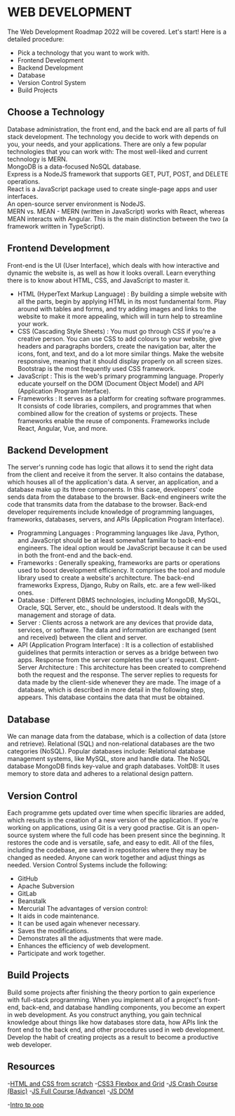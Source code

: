 # WEB DEVELOPMENT
The Web Development Roadmap 2022 will be covered. Let's start! Here is a detailed procedure:
- Pick a technology that you want to work with.
- Frontend Development
- Backend Development
- Database
- Version Control System
- Build Projects
## Choose a Technology
Database administration, the front end, and the back end are all parts of full stack development. The technology you decide to work with depends on you, your needs, and your applications. There are only a few popular technologies that you can work with:
The most well-liked and current technology is MERN.<br/>
MongoDB is a data-focused NoSQL database.<br/>
Express is a NodeJS framework that supports GET, PUT, POST, and DELETE operations.<br/>
React is a JavaScript package used to create single-page apps and user interfaces.<br/>
An open-source server environment is NodeJS.  
MERN vs. MEAN - MERN (written in JavaScript) works with React, whereas MEAN interacts with Angular. This is the main distinction between the two (a framework written in TypeScript).
## Frontend Development
Front-end is the UI (User Interface), which deals with how interactive and dynamic the website is, as well as how it looks overall. Learn everything there is to know about HTML, CSS, and JavaScript to master it.
- HTML (HyperText Markup Language) : By building a simple website with all the parts, begin by applying HTML in its most fundamental form. Play around with tables and forms, and try adding images and links to the website to make it more appealing, which will in turn help to streamline your work. 
- CSS (Cascading Style Sheets) : You must go through CSS if you're a creative person. You can use CSS to add colours to your website, give headers and paragraphs borders, create the navigation bar, alter the icons, font, and text, and do a lot more similar things. Make the website responsive, meaning that it should display properly on all screen sizes. Bootstrap is the most frequently used CSS framework.
- JavaScript : This is the web's primary programming language. Properly educate yourself on the DOM (Document Object Model) and API (Application Program Interface).
- Frameworks : It serves as a platform for creating software programmes. It consists of code libraries, compilers, and programmes that when combined allow for the creation of systems or projects. These frameworks enable the reuse of components. Frameworks include React, Angular, Vue, and more.
## Backend Development
The server's running code has logic that allows it to send the right data from the client and receive it from the server. It also contains the database, which houses all of the application's data. A server, an application, and a database make up its three components. In this case, developers' code sends data from the database to the browser. Back-end engineers write the code that transmits data from the database to the browser.
Back-end developer requirements include knowledge of programming languages, frameworks, databases, servers, and APIs (Application Program Interface).
- Programming Languages : Programming languages like Java, Python, and JavaScript should be at least somewhat familiar to back-end engineers. The ideal option would be JavaScript because it can be used in both the front-end and the back-end.
- Frameworks : Generally speaking, frameworks are parts or operations used to boost development efficiency. It comprises the tool and module library used to create a website's architecture. The back-end frameworks Express, Django, Ruby on Rails, etc. are a few well-liked ones.
- Database : Different DBMS technologies, including MongoDB, MySQL, Oracle, SQL Server, etc., should be understood. It deals with the management and storage of data.
- Server : Clients across a network are any devices that provide data, services, or software. The data and information are exchanged (sent and received) between the client and server.
- API (Application Program Interface) : It is a collection of established guidelines that permits interaction or serves as a bridge between two apps. Response from the server completes the user's request.
Client-Server Architecture : This architecture has been created to comprehend both the request and the response. The server replies to requests for data made by the client-side whenever they are made. The image of a database, which is described in more detail in the following step, appears. This database contains the data that must be obtained.
## Database
We can manage data from the database, which is a collection of data (store and retrieve). Relational (SQL) and non-relational databases are the two categories (NoSQL). Popular databases include:
Relational database management systems, like MySQL, store and handle data.
The NoSQL database MongoDB finds key-value and graph databases.
VoltDB: It uses memory to store data and adheres to a relational design pattern.
## Version Control
Each programme gets updated over time when specific libraries are added, which results in the creation of a new version of the application. If you're working on applications, using Git is a very good practise. Git is an open-source system where the full code has been present since the beginning. It restores the code and is versatile, safe, and easy to edit. All of the files, including the codebase, are saved in repositories where they may be changed as needed. Anyone can work together and adjust things as needed.
Version Control Systems include the following:
- GitHub
- Apache Subversion 
- GitLab
- Beanstalk
- Mercurial
The advantages of version control:
- It aids in code maintenance.
- It can be used again whenever necessary.
- Saves the modifications.
- Demonstrates all the adjustments that were made.
- Enhances the efficiency of web development.
- Participate and work together.
## Build Projects
Build some projects after finishing the theory portion to gain experience with full-stack programming. When you implement all of a project's front-end, back-end, and database handling components, you become an expert in web development. As you construct anything, you gain technical knowledge about things like how databases store data, how APIs link the front end to the back end, and other procedures used in web development. Develop the habit of creating projects as a result to become a productive web developer.
## Resources
-[HTML and CSS from scratch](https://www.youtube.com/watch?v=mU6anWqZJcc&feature=youtu.be)
-[CSS3 Flexbox and Grid](https://www.youtube.com/watch?v=1Rs2ND1ryYc&t=12467s)
-[JS Crash Course (Basic)](https://www.youtube.com/watch?v=hdI2bqOjy3c)
-[JS Full Course (Advance)](https://www.youtube.com/watch?v=PkZNo7MFNFg)
-[JS DOM](https://www.youtube.com/watch?v=_wvi4Srvggg)

-[Intro tp oop](https://www.youtube.com/watch?v=SiBw7os-_zI)